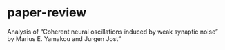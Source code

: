 # paper-review
Analysis of “Coherent neural oscillations induced by weak synaptic noise” by Marius E. Yamakou and Jurgen Jost”
